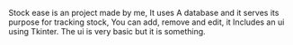 Stock ease is an project made by me, It uses A database and it serves its purpose for tracking stock, You can add, remove and edit, it Includes an ui using Tkinter. The ui is very basic but it is something. 
